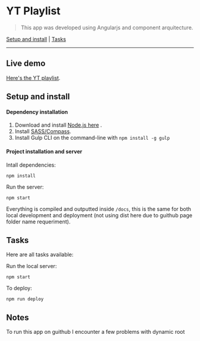 # YT Playlist


> This app was developed using Angularjs and component arquitecture.

[Setup and install](#setup-and-install) |
[Tasks](#tasks)

----

## Live demo

[Here's the YT playlist](https://carlafranca.github.io/carlafranca).

## Setup and install

#### Dependency installation

1. Download and install [Node.js here](https://nodejs.org/en/download/) .
2. Install [SASS/Compass](http://thesassway.com/beginner/getting-started-with-sass-and-compass).
3. Install Gulp CLI on the command-line with `npm install -g gulp`

#### Project installation and server


 Intall dependencies:

```
npm install
```


Run the server:

```
npm start
```

Everything is compiled and outputted inside `/docs`, this is the same for both local development and deployment (not using dist here due to guithub page folder name requeriment).

## Tasks

Here are all tasks available:

Run the local server:

```
npm start
```


To deploy:

```
npm run deploy
```

## Notes

To run this app on guithub I encounter a few problems with dynamic root

